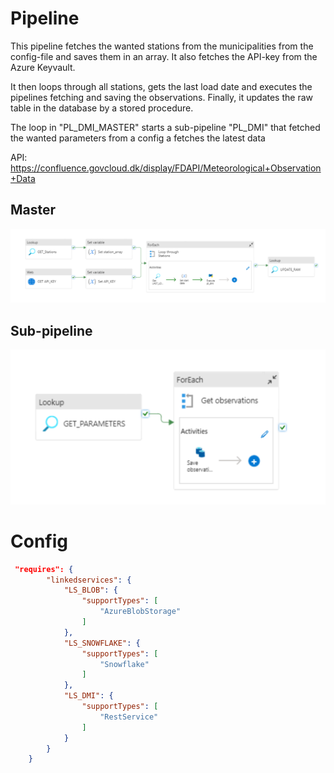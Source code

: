 # Pipeline
This pipeline fetches the wanted stations from the municipalities from the config-file and saves them in an array. It also fetches the API-key from the Azure Keyvault.

It then loops through all stations, gets the last load date and executes the pipelines fetching and saving the observations. Finally, it updates the raw table in the database by a stored procedure. 

The loop in "PL_DMI_MASTER" starts a sub-pipeline "PL_DMI" that fetched the wanted parameters from a config a fetches the latest data

API: https://confluence.govcloud.dk/display/FDAPI/Meteorological+Observation+Data

## Master
![Alt text](../assets/PL_DMI_MASTER.png)

## Sub-pipeline

![Alt text](../assets/PL_DMI.png)

# Config

```json
 "requires": {
        "linkedservices": {
            "LS_BLOB": {
                "supportTypes": [
                    "AzureBlobStorage"
                ]
            },
            "LS_SNOWFLAKE": {
                "supportTypes": [
                    "Snowflake"
                ]
            },
            "LS_DMI": {
                "supportTypes": [
                    "RestService"
                ]
            }
        }
    }

```